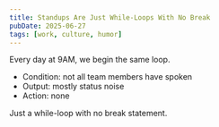 ```yaml
---
title: Standups Are Just While-Loops With No Break
pubDate: 2025-06-27
tags: [work, culture, humor]
---
```


Every day at 9AM, we begin the same loop.
- Condition: not all team members have spoken
- Output: mostly status noise
- Action: none

Just a while-loop with no break statement.

